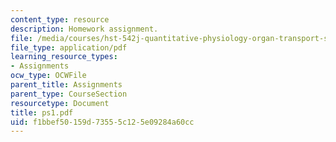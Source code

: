 ```yaml
---
content_type: resource
description: Homework assignment.
file: /media/courses/hst-542j-quantitative-physiology-organ-transport-systems-spring-2004/f1bbef50159d73555c125e09284a60cc_ps1.pdf
file_type: application/pdf
learning_resource_types:
- Assignments
ocw_type: OCWFile
parent_title: Assignments
parent_type: CourseSection
resourcetype: Document
title: ps1.pdf
uid: f1bbef50-159d-7355-5c12-5e09284a60cc
---
```

